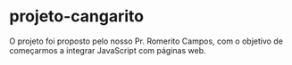 # projeto-cangarito
O projeto foi proposto pelo nosso Pr. Romerito Campos, com o objetivo de começarmos a integrar JavaScript com páginas web.
